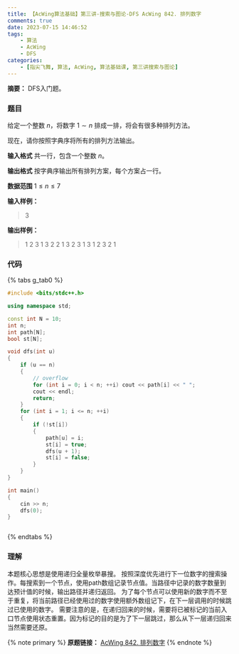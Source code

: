 ```yaml
---
title: 【AcWing算法基础】第三讲-搜索与图论-DFS AcWing 842. 排列数字
comments: true
date: 2023-07-15 14:46:52
tags:
    - 算法
    - AcWing 
    - DFS
categories:
    - [指尖飞舞, 算法, AcWing, 算法基础课, 第三讲搜索与图论]
---
```

__摘要：__
DFS入门题。
<!-- more -->


### 题目
给定一个整数 $n$，将数字 $1∼n$ 排成一排，将会有很多种排列方法。

现在，请你按照字典序将所有的排列方法输出。

__输入格式__
共一行，包含一个整数 $n$。

__输出格式__
按字典序输出所有排列方案，每个方案占一行。

__数据范围__
$1≤n≤7$

__输入样例：__
> 3

__输出样例：__
> 1 2 3
> 1 3 2
> 2 1 3
> 2 3 1
> 3 1 2
> 3 2 1

### 代码

{% tabs g_tab0 %}
<!-- tab C++ -->
```c++
#include <bits/stdc++.h>

using namespace std;

const int N = 10;
int n;
int path[N];
bool st[N];

void dfs(int u)
{
    if (u == n)
    {
        // overflow
        for (int i = 0; i < n; ++i) cout << path[i] << " ";
        cout << endl;
        return;
    }
    for (int i = 1; i <= n; ++i)
    {
        if (!st[i])
        {
            path[u] = i;
            st[i] = true;
            dfs(u + 1);
            st[i] = false;
        }
    }
}

int main()
{
    cin >> n;
    dfs(0);
}
```
<!-- endtab -->

<!-- tab Java -->
```java

```
<!-- endtab -->
{% endtabs %}

### 理解
本题核心思想是使用递归全量枚举暴搜。
按照深度优先进行下一位数字的搜索操作。每搜索到一个节点，使用path数组记录节点值。当路径中记录的数字数量到达预计值的时候，输出路径并递归返回。
为了每个节点可以使用新的数字而不至于重复，将当前路径已经使用过的数字使用额外数组记下，在下一层调用的时候跳过已使用的数字。
需要注意的是，在递归回来的时候，需要将已被标记的当前入口节点使用状态重置。因为标记的目的是为了下一层跳过，那么从下一层递归回来当然需要还原。


{% note primary %}
__原题链接：__ [AcWing 842. 排列数字](https://www.acwing.com/problem/content/844/)
{% endnote %}
